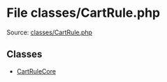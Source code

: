 File classes/CartRule.php
=========

Source: [classes/CartRule.php](https://github.com/PrestaShop/PrestaShop/blob/1.5.3.1/classes/CartRule.php)


Classes
-------

* [CartRuleCore](class.CartRuleCore.md)

